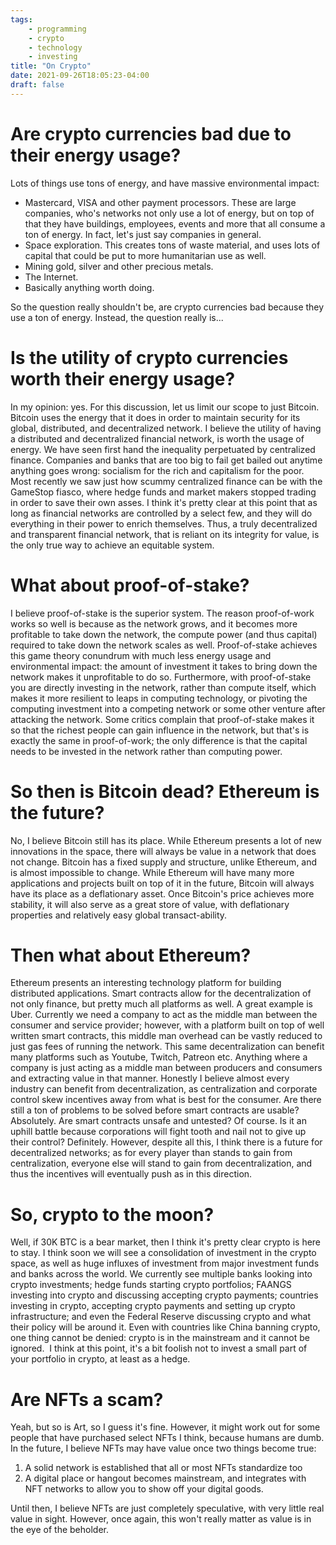 ```yaml
---
tags:
    - programming
    - crypto
    - technology
    - investing
title: "On Crypto"
date: 2021-09-26T18:05:23-04:00
draft: false
---
```


# Are crypto currencies bad due to their energy usage?

Lots of things use tons of energy, and have massive environmental impact:

- Mastercard, VISA and other payment processors. These are large companies, who's networks not only use a lot of energy, but on top of that they have buildings, employees, events and more that all consume a ton of energy. In fact, let's just say companies in general.
- Space exploration. This creates tons of waste material, and uses lots of capital that could be put to more humanitarian use as well.
- Mining gold, silver and other precious metals.
- The Internet.
- Basically anything worth doing.

So the question really shouldn't be, are crypto currencies bad because they use a ton of energy. Instead, the question really is...

# Is the utility of crypto currencies worth their energy usage?

In my opinion: yes. For this discussion, let us limit our scope to just Bitcoin. Bitcoin uses the energy that it does in order to maintain security for its global, distributed, and decentralized network. I believe the utility of having a distributed and decentralized financial network, is worth the usage of energy. We have seen first hand the inequality perpetuated by centralized finance. Companies and banks that are too big to fail get bailed out anytime anything goes wrong: socialism for the rich and capitalism for the poor. Most recently we saw just how scummy centralized finance can be with the GameStop fiasco, where hedge funds and market makers stopped trading in order to save their own asses. I think it's pretty clear at this point that as long as financial networks are controlled by a select few,  and they will do everything in their power to enrich themselves. Thus, a truly decentralized and transparent financial network, that is reliant on its integrity for value, is the only true way to achieve an equitable system. 

# What about proof-of-stake?

I believe proof-of-stake is the superior system. The reason proof-of-work works so well is because as the network grows, and it becomes more profitable to take down the network, the compute power (and thus capital) required to take down the network scales as well. Proof-of-stake achieves this game theory conundrum with much less energy usage and environmental impact: the amount of investment it takes to bring down the network makes it unprofitable to do so. Furthermore, with proof-of-stake you are directly investing in the network, rather than compute itself, which makes it more resilient to leaps in computing technology, or pivoting the computing investment into a competing network or some other venture after attacking the network. Some critics complain that proof-of-stake makes it so that the richest people can gain influence in the network, but that's is exactly the same in proof-of-work; the only difference is that the capital needs to be invested in the network rather than computing power.

# So then is Bitcoin dead? Ethereum is the future?

No, I believe Bitcoin still has its place. While Ethereum presents a lot of new innovations in the space, there will always be value in a network that does not change. Bitcoin has a fixed supply and structure, unlike Ethereum, and is almost impossible to change. While Ethereum will have many more applications and projects built on top of it in the future, Bitcoin will always have its place as a deflationary asset. Once Bitcoin's price achieves more stability, it will also serve as a great store of value, with deflationary properties and relatively easy global transact-ability. 

# Then what about Ethereum?

Ethereum presents an interesting technology platform for building distributed applications. Smart contracts allow for the decentralization of not only finance, but pretty much all platforms as well. A great example is Uber. Currently we need a company to act as the middle man between the consumer and service provider; however, with a platform built on top of well written smart contracts, this middle man overhead can be vastly reduced to just gas fees of running the network. This same decentralization can benefit many platforms such as Youtube, Twitch, Patreon etc. Anything where a company is just acting as a middle man between producers and consumers and extracting value in that manner. Honestly I believe almost every industry can benefit from decentralization, as centralization and corporate control skew incentives away from what is best for the consumer. Are there still a ton of problems to be solved before smart contracts are usable? Absolutely. Are smart contracts unsafe and untested? Of course. Is it an uphill battle because corporations will fight tooth and nail not to give up their control? Definitely. However, despite all this, I think there is a future for decentralized networks; as for every player than stands to gain from centralization, everyone else will stand to gain from decentralization, and thus the incentives will eventually push as in this direction.

# So, crypto to the moon?

Well, if 30K BTC is a bear market, then I think it's pretty clear crypto is here to stay. I think soon we will see a consolidation of investment in the crypto space, as well as huge influxes of investment from major investment funds and banks across the world. We currently see multiple banks looking into crypto investments; hedge funds starting crypto portfolios; FAANGS investing into crypto and discussing accepting crypto payments; countries investing in crypto, accepting crypto payments and setting up crypto infrastructure; and even the Federal Reserve discussing crypto and what their policy will be around it. Even with countries like China banning crypto, one thing cannot be denied: crypto is in the mainstream and it cannot be ignored.  I think at this point, it's a bit foolish not to invest a small part of your portfolio in crypto, at least as a hedge. 

# Are NFTs a scam?

Yeah, but so is Art, so I guess it's fine. However, it might work out for some people that have purchased select NFTs I think, because humans are dumb. In the future, I believe NFTs may have value once two things become true:

1. A solid network is established that all or most NFTs standardize too
2. A digital place or hangout becomes mainstream, and integrates with NFT networks to allow you to show off your digital goods.

Until then, I believe NFTs are just completely speculative, with very little real value in sight. However, once again, this won't really matter as value is in the eye of the beholder.








